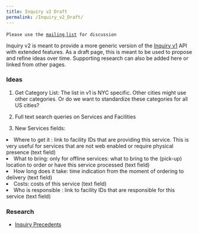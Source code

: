 ```yaml
---
title: Inquiry v2 Draft
permalink: /Inquiry_v2_Draft/
---
```


`Please use the `[`mailing` `list`](http://lists.open311.org/groups/discuss)` for discussion`

Inquiry v2 is meant to provide a more generic version of the [Inquiry v1](/Inquiry_v1 "wikilink") API with extended features. As a draft page, this is meant to be used to propose and refine ideas over time. Supporting research can also be added here or linked from other pages.

### Ideas

1. Get Category List: The list in v1 is NYC specific. Other cities might use other categories. Or do we want to standardize these categories for all US cities?

2. Full text search queries on Services and Facilities

3. New Services fields:

<li>
Where to get it : link to facility IDs that are providing this service. This is very useful for services that are not web enabled or require physical presence (text field)

<li>
What to bring: only for offline services: what to bring to the (pick-up) location to order or have this service processed (text field)

<li>
How long does it take: time indication from the moment of ordering to delivery (text field)

<li>
Costs: costs of this service (text field)

<li>
Who is responsible : link to facility IDs that are responsible for this service (text field)

### Research

-   [Inquiry Precedents](/Inquiry_Precedents "wikilink")
